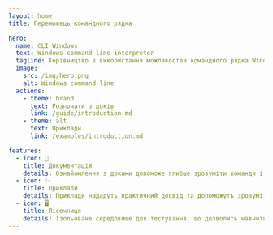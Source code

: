 ```yaml
---
layout: home
title: Переможець командного рядка

hero:
  name: CLI Windows
  text: Windows command line interpreter
  tagline: Керівництво з використання можливостей командного рядка Windows
  image:
    src: /img/hero.png
    alt: Windows command line
  actions:
    - theme: brand
      text: Розпочати з доків
      link: /guide/introduction.md
    - theme: alt
      text: Приклади
      link: /examples/introduction.md

features:
  - icon: 📑
    title: Документація
    details: Ознайомлення з доками допоможе глибше зрозуміти команди і виконувати різноманітні завдання в системі
  - icon: ✨
    title: Приклади
    details: Приклади нададуть практичний досвід та допоможуть зрозуміти, як застосовувати команди в реальних сценаріях
  - icon: 🖥
    title: Пісочниця
    details: Ізольоване середовище для тестування, що дозволить навчитися використовувати команди безпечно
---
```

